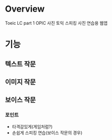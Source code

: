 # Overview

Toeic LC part 1
OPIC 사진
토익 스피킹 사진
연습용 웹앱

# 기능

## 텍스트 작문

## 이미지 작문

## 보이스 작문

### 포인트

- 타격감있게(게임처럼?)
- 손쉽게 스피킹 연습(보이스 작문의 경우)
